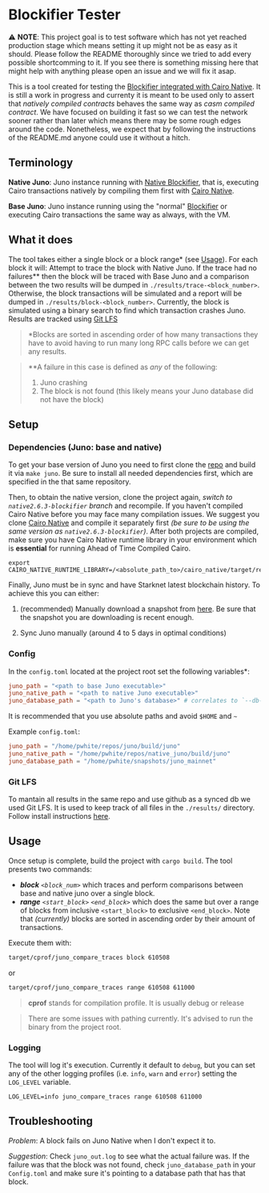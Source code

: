 # Blockifier Tester

⚠️ **NOTE**: This project goal is to test software which has not yet reached production stage which means setting it up might not be as easy as it should. Please follow the README thoroughly since we tried to add every possible shortcomming to it. If you see there is something missing here that might help with anything please open an issue and we will fix it asap.

This is a tool created for testing the [Blockifier integrated with Cairo Native](https://github.com/NethermindEth/blockifier). It is still a work in progress and currenty it is meant to be used only to assert that _natively compiled contracts_ behaves the same way as _casm compiled contract_. We have focused on building it fast so we can test the network sooner rather than later which means there may be some rough edges around the code. Nonetheless, we expect that by following the instructions of the README.md anyone could use it without a hitch.

## Terminology

**Native Juno**: Juno instance running with [Native Blockifier](https://github.com/NethermindEth/blockifier), that is, executing Cairo transactions natively by compiling them first with [Cairo Native](https://github.com/lambdaclass/cairo_native).

**Base Juno**: Juno instance running using the "normal" [Blockifier](https://github.com/starkware-libs/blockifier) or executing Cairo transactions the same way as always, with the VM.

## What it does

The tool takes either a single block or a block range\* (see [Usage](#usage)).
For each block it will:
Attempt to trace the block with Native Juno. If the trace had no failures\*\* then the block will be traced with Base Juno and a comparison between the two results will be dumped in `./results/trace-<block_number>`. Otherwise, the block transactions will be simulated and a report will be dumped in `./results/block-<block_number>`. Currently, the block is simulated using a binary search to find which transaction crashes Juno. Results are tracked using [Git LFS](#git-lfs)

> \*Blocks are sorted in ascending order of how many transactions they have to avoid having to run many long RPC calls before we can get any results.

> \*\*A failure in this case is defined as _any_ of the following:
>
> 1. Juno crashing
> 2. The block is not found (this likely means your Juno database did not have the block)

## Setup

### Dependencies (Juno: base and native)

To get your base version of Juno you need to first clone the [repo](https://github.com/NethermindEth/juno) and build it via `make juno`. Be sure to install all needed dependencies first, which are specified in the that same repository.

Then, to obtain the native version, clone the project again, _switch to `native2.6.3-blockifier` branch_ and recompile. If you haven't compiled Cairo Native before you may face many compilation issues. We suggest you clone [Cairo Native](https://github.com/lambdaclass/cairo_native) and compile it separately first _(be sure to be using the same version as `native2.6.3-blockifier`)_. After both projects are compiled, make sure you have Cairo Native runtime library in your environment which is **essential** for running Ahead of Time Compiled Cairo.

```
export CAIRO_NATIVE_RUNTIME_LIBRARY=/<absolute_path_to>/cairo_native/target/release/libcairo_native_runtime.a
```

Finally, Juno must be in sync and have Starknet latest blockchain history. To achieve this you can either:

1. (recommended) Manually download a snapshot from [here](https://github.com/NethermindEth/juno). Be sure that the snapshot you are downloading is recent enough.

2. Sync Juno manually (around 4 to 5 days in optimal conditions)

### Config

In the `config.toml` located at the project root set the following variables\*:

```toml
juno_path = "<path to base Juno executable>"
juno_native_path = "<path to native Juno executable>"
juno_database_path = "<path to Juno's database>" # correlates to `--db-path` argument passed to Juno
```

It is recommended that you use absolute paths and avoid `$HOME` and `~`

Example `config.toml`:

```toml
juno_path = "/home/pwhite/repos/juno/build/juno"
juno_native_path = "/home/pwhite/repos/native_juno/build/juno"
juno_database_path = "/home/pwhite/snapshots/juno_mainnet"
```

### Git LFS

To mantain all results in the same repo and use github as a synced db we used Git LFS. It is used to keep track of all files in the `./results/` directory. Follow install instructions [here](https://git-lfs.com/).

## Usage

Once setup is complete, build the project with `cargo build`. The tool presents two commands:

- _**block** `<block_num>`_ which traces and perform comparisons between base and native juno over a single block.
- _**range** `<start_block>` `<end_block>`_ which does the same but over a range of blocks from inclusive `<start_block>` to exclusive `<end_block>`. Note that _(currently)_ blocks are sorted in ascending order by their amount of transactions.

Execute them with:

```bash
target/cprof/juno_compare_traces block 610508
```

or

```bash
target/cprof/juno_compare_traces range 610508 611000
```

> **cprof** stands for compilation profile. It is usually debug or release

> There are some issues with pathing currently. It's advised to run the binary from the project root.

### Logging

The tool will log it's execution. Currently it default to `debug`, but you can set any of the other logging profiles (i.e. `info`, `warn` and `error`) setting the `LOG_LEVEL` variable.

```
LOG_LEVEL=info juno_compare_traces range 610508 611000
```

## Troubleshooting

_Problem_: A block fails on Juno Native when I don't expect it to.

_Suggestion_: Check `juno_out.log` to see what the actual failure was. If the failure was that the block was not found, check `juno_database_path` in your `Config.toml` and make sure it's pointing to a database path that has that block.
